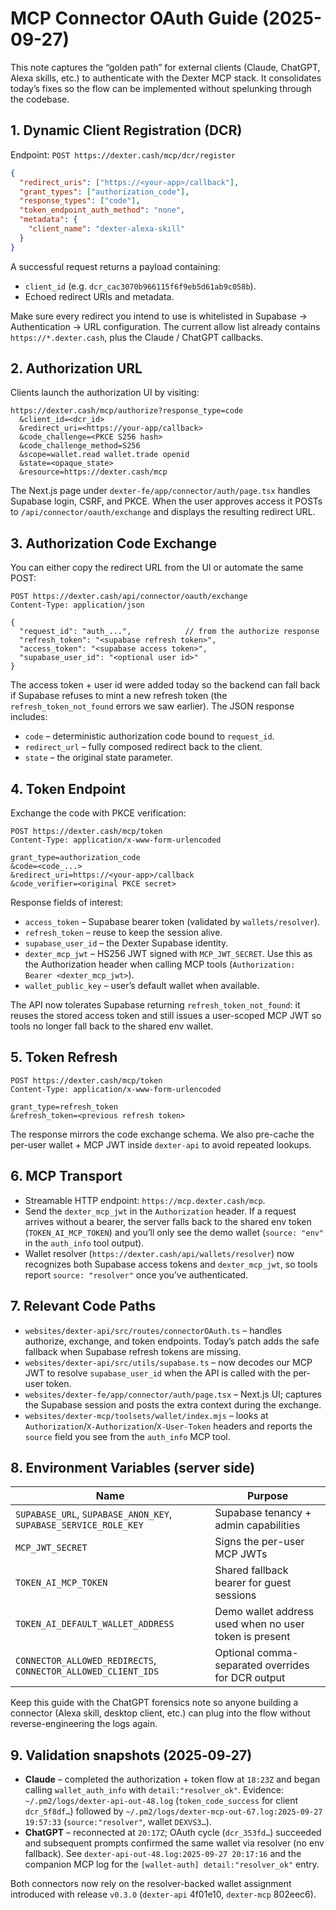 # MCP Connector OAuth Guide (2025-09-27)

This note captures the “golden path” for external clients (Claude, ChatGPT, Alexa skills, etc.) to authenticate with the Dexter MCP stack. It consolidates today’s fixes so the flow can be implemented without spelunking through the codebase.

## 1. Dynamic Client Registration (DCR)

Endpoint: `POST https://dexter.cash/mcp/dcr/register`

```json
{
  "redirect_uris": ["https://<your-app>/callback"],
  "grant_types": ["authorization_code"],
  "response_types": ["code"],
  "token_endpoint_auth_method": "none",
  "metadata": {
    "client_name": "dexter-alexa-skill"
  }
}
```

A successful request returns a payload containing:

- `client_id` (e.g. `dcr_cac3070b966115f6f9eb5d61ab9c058b`).
- Echoed redirect URIs and metadata.

Make sure every redirect you intend to use is whitelisted in Supabase → Authentication → URL configuration. The current allow list already contains `https://*.dexter.cash`, plus the Claude / ChatGPT callbacks.

## 2. Authorization URL

Clients launch the authorization UI by visiting:

```
https://dexter.cash/mcp/authorize?response_type=code
  &client_id=<dcr_id>
  &redirect_uri=<https://your-app/callback>
  &code_challenge=<PKCE S256 hash>
  &code_challenge_method=S256
  &scope=wallet.read wallet.trade openid
  &state=<opaque_state>
  &resource=https://dexter.cash/mcp
```

The Next.js page under `dexter-fe/app/connector/auth/page.tsx` handles Supabase login, CSRF, and PKCE. When the user approves access it POSTs to `/api/connector/oauth/exchange` and displays the resulting redirect URL.

## 3. Authorization Code Exchange

You can either copy the redirect URL from the UI or automate the same POST:

```
POST https://dexter.cash/api/connector/oauth/exchange
Content-Type: application/json

{
  "request_id": "auth_...",            // from the authorize response
  "refresh_token": "<supabase refresh token>",
  "access_token": "<supabase access token>",
  "supabase_user_id": "<optional user id>"
}
```

The access token + user id were added today so the backend can fall back if Supabase refuses to mint a new refresh token (the `refresh_token_not_found` errors we saw earlier). The JSON response includes:

- `code` – deterministic authorization code bound to `request_id`.
- `redirect_url` – fully composed redirect back to the client.
- `state` – the original state parameter.

## 4. Token Endpoint

Exchange the code with PKCE verification:

```
POST https://dexter.cash/mcp/token
Content-Type: application/x-www-form-urlencoded

grant_type=authorization_code
&code=<code_...>
&redirect_uri=https://<your-app>/callback
&code_verifier=<original PKCE secret>
```

Response fields of interest:

- `access_token` – Supabase bearer token (validated by `wallets/resolver`).
- `refresh_token` – reuse to keep the session alive.
- `supabase_user_id` – the Dexter Supabase identity.
- `dexter_mcp_jwt` – HS256 JWT signed with `MCP_JWT_SECRET`. Use this as the Authorization header when calling MCP tools (`Authorization: Bearer <dexter_mcp_jwt>`).
- `wallet_public_key` – user’s default wallet when available.

The API now tolerates Supabase returning `refresh_token_not_found`: it reuses the stored access token and still issues a user-scoped MCP JWT so tools no longer fall back to the shared env wallet.

## 5. Token Refresh

```
POST https://dexter.cash/mcp/token
Content-Type: application/x-www-form-urlencoded

grant_type=refresh_token
&refresh_token=<previous refresh token>
```

The response mirrors the code exchange schema. We also pre-cache the per-user wallet + MCP JWT inside `dexter-api` to avoid repeated lookups.

## 6. MCP Transport

- Streamable HTTP endpoint: `https://mcp.dexter.cash/mcp`.
- Send the `dexter_mcp_jwt` in the `Authorization` header. If a request arrives without a bearer, the server falls back to the shared env token (`TOKEN_AI_MCP_TOKEN`) and you’ll only see the demo wallet (`source: "env"` in the `auth_info` tool output).
- Wallet resolver (`https://dexter.cash/api/wallets/resolver`) now recognizes both Supabase access tokens and `dexter_mcp_jwt`, so tools report `source: "resolver"` once you’ve authenticated.

## 7. Relevant Code Paths

- `websites/dexter-api/src/routes/connectorOAuth.ts` – handles authorize, exchange, and token endpoints. Today’s patch adds the safe fallback when Supabase refresh tokens are missing.
- `websites/dexter-api/src/utils/supabase.ts` – now decodes our MCP JWT to resolve `supabase_user_id` when the API is called with the per-user token.
- `websites/dexter-fe/app/connector/auth/page.tsx` – Next.js UI; captures the Supabase session and posts the extra context during the exchange.
- `websites/dexter-mcp/toolsets/wallet/index.mjs` – looks at `Authorization`/`X-Authorization`/`X-User-Token` headers and reports the `source` field you see from the `auth_info` MCP tool.

## 8. Environment Variables (server side)

| Name | Purpose |
| ---- | ------- |
| `SUPABASE_URL`, `SUPABASE_ANON_KEY`, `SUPABASE_SERVICE_ROLE_KEY` | Supabase tenancy + admin capabilities |
| `MCP_JWT_SECRET` | Signs the per-user MCP JWTs |
| `TOKEN_AI_MCP_TOKEN` | Shared fallback bearer for guest sessions |
| `TOKEN_AI_DEFAULT_WALLET_ADDRESS` | Demo wallet address used when no user token is present |
| `CONNECTOR_ALLOWED_REDIRECTS`, `CONNECTOR_ALLOWED_CLIENT_IDS` | Optional comma-separated overrides for DCR output |

Keep this guide with the ChatGPT forensics note so anyone building a connector (Alexa skill, desktop client, etc.) can plug into the flow without reverse-engineering the logs again.

## 9. Validation snapshots (2025‑09‑27)

- **Claude** – completed the authorization + token flow at `18:23Z` and began calling `wallet_auth_info` with `detail:"resolver_ok"`. Evidence: `~/.pm2/logs/dexter-api-out-48.log` (`token_code_success` for client `dcr_5f8df…`) followed by `~/.pm2/logs/dexter-mcp-out-67.log:2025-09-27 19:57:33` (`source:"resolver"`, wallet `DEXVS3…`).
- **ChatGPT** – reconnected at `20:17Z`; OAuth cycle (`dcr_353fd…`) succeeded and subsequent prompts confirmed the same wallet via resolver (no env fallback). See `dexter-api-out-48.log:2025-09-27 20:17:16` and the companion MCP log for the `[wallet-auth] detail:"resolver_ok"` entry.

Both connectors now rely on the resolver-backed wallet assignment introduced with release `v0.3.0` (`dexter-api` 4f01e10, `dexter-mcp` 802eec6).
